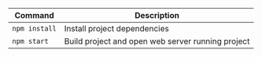 
| Command | Description |
|---------|-------------|
| `npm install` | Install project dependencies |
| `npm start` | Build project and open web server running project |



